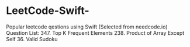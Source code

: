 # LeetCode-Swift-
Popular leetcode qestions using Swift (Selected from needcode.io)
Question List:
347. Top K Frequent Elements
238. Product of Array Except Self
36. Valid Sudoku
